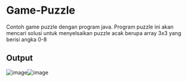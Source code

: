 # Game-Puzzle

Contoh game puzzle dengan program java. Program puzzle ini akan mencari solusi untuk menyelsaikan puzzle acak berupa array 3x3 yang berisi angka 0-8

## Output 

![image](https://user-images.githubusercontent.com/52452132/121354849-7f4da780-c959-11eb-9d47-dc50b6e01dd3.png)![image](https://user-images.githubusercontent.com/52452132/121354916-8e345a00-c959-11eb-88c3-eb17c56b5d53.png)
